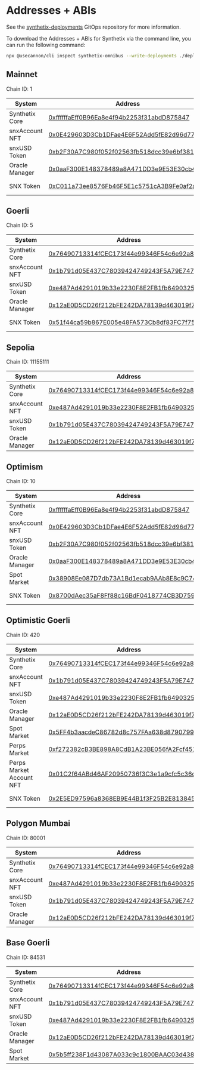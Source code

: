 # Addresses + ABIs

See the [synthetix-deployments](https://github.com/synthetixio/synthetix-deployments) GitOps repository for more information.

To download the Addresses + ABIs for Synthetix via the command line, you can run the following command:

```bash
npx @usecannon/cli inspect synthetix-omnibus --write-deployments ./deployments --chain-id <CHAIN_ID>
```
## Mainnet

Chain ID: 1

| System | Address | ABI |
| --- | --- | --- |
| Synthetix Core | [0xffffffaEff0B96Ea8e4f94b2253f31abdD875847](https://etherscan.io/address/0xffffffaEff0B96Ea8e4f94b2253f31abdD875847) | [View/Download](./abis/1-SynthetixCore.json) |
| snxAccount NFT | [0x0E429603D3Cb1DFae4E6F52Add5fE82d96d77Dac](https://etherscan.io/address/0x0E429603D3Cb1DFae4E6F52Add5fE82d96d77Dac) | [View/Download](./abis/1-snxAccountNFT.json) |
| snxUSD Token | [0xb2F30A7C980f052f02563fb518dcc39e6bf38175](https://etherscan.io/address/0xb2F30A7C980f052f02563fb518dcc39e6bf38175) | [View/Download](./abis/1-snxUSDToken.json) |
| Oracle Manager | [0x0aaF300E148378489a8A471DD3e9E53E30cb42e3](https://etherscan.io/address/0x0aaF300E148378489a8A471DD3e9E53E30cb42e3) | [View/Download](./abis/1-OracleManager.json) |
| SNX Token | [0xC011a73ee8576Fb46F5E1c5751cA3B9Fe0af2a6F](https://etherscan.io/address/0xC011a73ee8576Fb46F5E1c5751cA3B9Fe0af2a6F) | _ERC-20 compliant_ |

## Goerli

Chain ID: 5

| System | Address | ABI |
| --- | --- | --- |
| Synthetix Core | [0x76490713314fCEC173f44e99346F54c6e92a8E42](https://goerli.etherscan.io/address/0x76490713314fCEC173f44e99346F54c6e92a8E42) | [View/Download](./abis/5-SynthetixCore.json) |
| snxAccount NFT | [0x1b791d05E437C78039424749243F5A79E747525e](https://goerli.etherscan.io/address/0x1b791d05E437C78039424749243F5A79E747525e) | [View/Download](./abis/5-snxAccountNFT.json) |
| snxUSD Token | [0xe487Ad4291019b33e2230F8E2FB1fb6490325260](https://goerli.etherscan.io/address/0xe487Ad4291019b33e2230F8E2FB1fb6490325260) | [View/Download](./abis/5-snxUSDToken.json) |
| Oracle Manager | [0x12aE0D5CD26f212bFE242DA78139d463019f7a73](https://goerli.etherscan.io/address/0x12aE0D5CD26f212bFE242DA78139d463019f7a73) | [View/Download](./abis/5-OracleManager.json) |
| SNX Token | [0x51f44ca59b867E005e48FA573Cb8df83FC7f7597](https://goerli.etherscan.io/address/0x51f44ca59b867E005e48FA573Cb8df83FC7f7597) | _ERC-20 compliant_ |

## Sepolia

Chain ID: 11155111

| System | Address | ABI |
| --- | --- | --- |
| Synthetix Core | [0x76490713314fCEC173f44e99346F54c6e92a8E42](https://sepolia.etherscan.io/address/0x76490713314fCEC173f44e99346F54c6e92a8E42) | [View/Download](./abis/11155111-SynthetixCore.json) |
| snxAccount NFT | [0xe487Ad4291019b33e2230F8E2FB1fb6490325260](https://sepolia.etherscan.io/address/0xe487Ad4291019b33e2230F8E2FB1fb6490325260) | [View/Download](./abis/11155111-snxAccountNFT.json) |
| snxUSD Token | [0x1b791d05E437C78039424749243F5A79E747525e](https://sepolia.etherscan.io/address/0x1b791d05E437C78039424749243F5A79E747525e) | [View/Download](./abis/11155111-snxUSDToken.json) |
| Oracle Manager | [0x12aE0D5CD26f212bFE242DA78139d463019f7a73](https://sepolia.etherscan.io/address/0x12aE0D5CD26f212bFE242DA78139d463019f7a73) | [View/Download](./abis/11155111-OracleManager.json) |

## Optimism

Chain ID: 10

| System | Address | ABI |
| --- | --- | --- |
| Synthetix Core | [0xffffffaEff0B96Ea8e4f94b2253f31abdD875847](https://optimistic.etherscan.io/address/0xffffffaEff0B96Ea8e4f94b2253f31abdD875847) | [View/Download](./abis/10-SynthetixCore.json) |
| snxAccount NFT | [0x0E429603D3Cb1DFae4E6F52Add5fE82d96d77Dac](https://optimistic.etherscan.io/address/0x0E429603D3Cb1DFae4E6F52Add5fE82d96d77Dac) | [View/Download](./abis/10-snxAccountNFT.json) |
| snxUSD Token | [0xb2F30A7C980f052f02563fb518dcc39e6bf38175](https://optimistic.etherscan.io/address/0xb2F30A7C980f052f02563fb518dcc39e6bf38175) | [View/Download](./abis/10-snxUSDToken.json) |
| Oracle Manager | [0x0aaF300E148378489a8A471DD3e9E53E30cb42e3](https://optimistic.etherscan.io/address/0x0aaF300E148378489a8A471DD3e9E53E30cb42e3) | [View/Download](./abis/10-OracleManager.json) |
| Spot Market | [0x38908Ee087D7db73A1Bd1ecab9AAb8E8c9C74595](https://optimistic.etherscan.io/address/0x38908Ee087D7db73A1Bd1ecab9AAb8E8c9C74595) | [View/Download](./abis/10-SpotMarket.json) |
| SNX Token | [0x8700dAec35aF8Ff88c16BdF0418774CB3D7599B4](https://optimistic.etherscan.io/address/0x8700dAec35aF8Ff88c16BdF0418774CB3D7599B4) | _ERC-20 compliant_ |

## Optimistic Goerli

Chain ID: 420

| System | Address | ABI |
| --- | --- | --- |
| Synthetix Core | [0x76490713314fCEC173f44e99346F54c6e92a8E42](https://goerli-optimism.etherscan.io/address/0x76490713314fCEC173f44e99346F54c6e92a8E42) | [View/Download](./abis/420-SynthetixCore.json) |
| snxAccount NFT | [0x1b791d05E437C78039424749243F5A79E747525e](https://goerli-optimism.etherscan.io/address/0x1b791d05E437C78039424749243F5A79E747525e) | [View/Download](./abis/420-snxAccountNFT.json) |
| snxUSD Token | [0xe487Ad4291019b33e2230F8E2FB1fb6490325260](https://goerli-optimism.etherscan.io/address/0xe487Ad4291019b33e2230F8E2FB1fb6490325260) | [View/Download](./abis/420-snxUSDToken.json) |
| Oracle Manager | [0x12aE0D5CD26f212bFE242DA78139d463019f7a73](https://goerli-optimism.etherscan.io/address/0x12aE0D5CD26f212bFE242DA78139d463019f7a73) | [View/Download](./abis/420-OracleManager.json) |
| Spot Market | [0x5FF4b3aacdeC86782d8c757FAa638d8790799E83](https://goerli-optimism.etherscan.io/address/0x5FF4b3aacdeC86782d8c757FAa638d8790799E83) | [View/Download](./abis/420-SpotMarket.json) |
| Perps Market | [0xf272382cB3BE898A8CdB1A23BE056fA2Fcf4513b](https://goerli-optimism.etherscan.io/address/0xf272382cB3BE898A8CdB1A23BE056fA2Fcf4513b) | [View/Download](./abis/420-PerpsMarket.json) |
| Perps Market Account NFT | [0x01C2f64ABd46AF20950736f3C3e1a9cfc5c36c82](https://goerli-optimism.etherscan.io/address/0x01C2f64ABd46AF20950736f3C3e1a9cfc5c36c82) | [View/Download](./abis/420-PerpsAccountNFT.json) |
| SNX Token | [0x2E5ED97596a8368EB9E44B1f3F25B2E813845303](https://goerli-optimism.etherscan.io/address/0x2E5ED97596a8368EB9E44B1f3F25B2E813845303) | _ERC-20 compliant_ |

## Polygon Mumbai

Chain ID: 80001

| System | Address | ABI |
| --- | --- | --- |
| Synthetix Core | [0x76490713314fCEC173f44e99346F54c6e92a8E42](https://mumbai.polygonscan.com/address/0x76490713314fCEC173f44e99346F54c6e92a8E42) | [View/Download](./abis/80001-SynthetixCore.json) |
| snxAccount NFT | [0xe487Ad4291019b33e2230F8E2FB1fb6490325260](https://mumbai.polygonscan.com/address/0xe487Ad4291019b33e2230F8E2FB1fb6490325260) | [View/Download](./abis/80001-snxAccountNFT.json) |
| snxUSD Token | [0x1b791d05E437C78039424749243F5A79E747525e](https://mumbai.polygonscan.com/address/0x1b791d05E437C78039424749243F5A79E747525e) | [View/Download](./abis/80001-snxUSDToken.json) |
| Oracle Manager | [0x12aE0D5CD26f212bFE242DA78139d463019f7a73](https://mumbai.polygonscan.com/address/0x12aE0D5CD26f212bFE242DA78139d463019f7a73) | [View/Download](./abis/80001-OracleManager.json) |

## Base Goerli

Chain ID: 84531

| System | Address | ABI |
| --- | --- | --- |
| Synthetix Core | [0x76490713314fCEC173f44e99346F54c6e92a8E42](https://goerli.basescan.org/address/0x76490713314fCEC173f44e99346F54c6e92a8E42) | [View/Download](./abis/84531-SynthetixCore.json) |
| snxAccount NFT | [0x1b791d05E437C78039424749243F5A79E747525e](https://goerli.basescan.org/address/0x1b791d05E437C78039424749243F5A79E747525e) | [View/Download](./abis/84531-snxAccountNFT.json) |
| snxUSD Token | [0xe487Ad4291019b33e2230F8E2FB1fb6490325260](https://goerli.basescan.org/address/0xe487Ad4291019b33e2230F8E2FB1fb6490325260) | [View/Download](./abis/84531-snxUSDToken.json) |
| Oracle Manager | [0x12aE0D5CD26f212bFE242DA78139d463019f7a73](https://goerli.basescan.org/address/0x12aE0D5CD26f212bFE242DA78139d463019f7a73) | [View/Download](./abis/84531-OracleManager.json) |
| Spot Market | [0x5b5ff238F1d43087A033c9c1800BAAC03d4386F1](https://goerli.basescan.org/address/0x5b5ff238F1d43087A033c9c1800BAAC03d4386F1) | [View/Download](./abis/84531-SpotMarket.json) |

